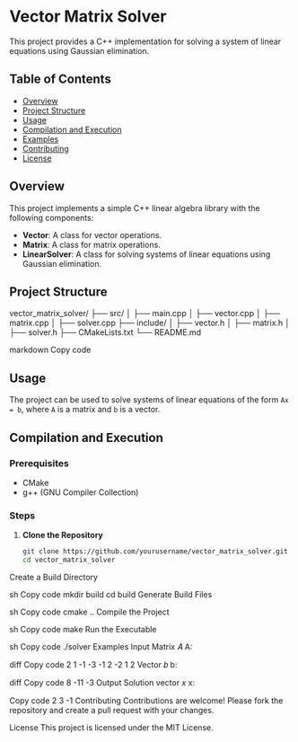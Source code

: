 # Vector Matrix Solver

This project provides a C++ implementation for solving a system of linear equations using Gaussian elimination.

## Table of Contents
- [Overview](#overview)
- [Project Structure](#project-structure)
- [Usage](#usage)
- [Compilation and Execution](#compilation-and-execution)
- [Examples](#examples)
- [Contributing](#contributing)
- [License](#license)

## Overview
This project implements a simple C++ linear algebra library with the following components:
- **Vector**: A class for vector operations.
- **Matrix**: A class for matrix operations.
- **LinearSolver**: A class for solving systems of linear equations using Gaussian elimination.

## Project Structure
vector_matrix_solver/
├── src/
│ ├── main.cpp
│ ├── vector.cpp
│ ├── matrix.cpp
│ ├── solver.cpp
├── include/
│ ├── vector.h
│ ├── matrix.h
│ ├── solver.h
├── CMakeLists.txt
└── README.md

markdown
Copy code

## Usage
The project can be used to solve systems of linear equations of the form `Ax = b`, where `A` is a matrix and `b` is a vector.

## Compilation and Execution
### Prerequisites
- CMake
- g++ (GNU Compiler Collection)

### Steps
1. **Clone the Repository**
   ```sh
   git clone https://github.com/yourusername/vector_matrix_solver.git
   cd vector_matrix_solver
Create a Build Directory

sh
Copy code
mkdir build
cd build
Generate Build Files

sh
Copy code
cmake ..
Compile the Project

sh
Copy code
make
Run the Executable

sh
Copy code
./solver
Examples
Input
Matrix 
𝐴
A:

diff
Copy code
2  1 -1
-3 -1 2
-2  1 2
Vector 
𝑏
b:

diff
Copy code
8
-11
-3
Output
Solution vector 
𝑥
x:

Copy code
2 3 -1
Contributing
Contributions are welcome! Please fork the repository and create a pull request with your changes.

License
This project is licensed under the MIT License.
